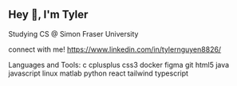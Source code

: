 ## Hey 👋, I'm Tyler

Studying CS @ Simon Fraser University

connect with me!
https://www.linkedin.com/in/tylernguyen8826/

Languages and Tools:
c cplusplus css3 docker figma git html5 java javascript linux matlab python react tailwind typescript
<!--
**BambooShampoo/BambooShampoo** is a ✨ _special_ ✨ repository because its `README.md` (this file) appears on your GitHub profile.

Here are some ideas to get you started:

- 🔭 I’m currently working on ...
- 🌱 I’m currently learning ...
- 👯 I’m looking to collaborate on ...
- 🤔 I’m looking for help with ...
- 💬 Ask me about ...
- 📫 How to reach me: tylernguyenvn@gmail.com
- 😄 Pronouns: ...
- ⚡ Fun fact: ...
-->
